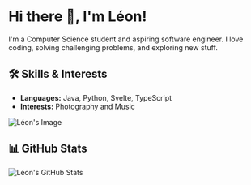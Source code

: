 # Hi there 👋, I'm Léon!
I'm a Computer Science student and aspiring software engineer. I love coding, solving challenging problems, and exploring new stuff.

## 🛠️ Skills & Interests
- **Languages:** Java, Python, Svelte, TypeScript
- **Interests:** Photography and Music

![Léon's Image](https://github-widgets-git-main-leon-brodbecks-projects.vercel.app/api/widget)

## 📊 GitHub Stats
![Léon's GitHub Stats](https://github-readme-stats.vercel.app/api?username=brodbeckleon&show_icons=true&theme=dark)
